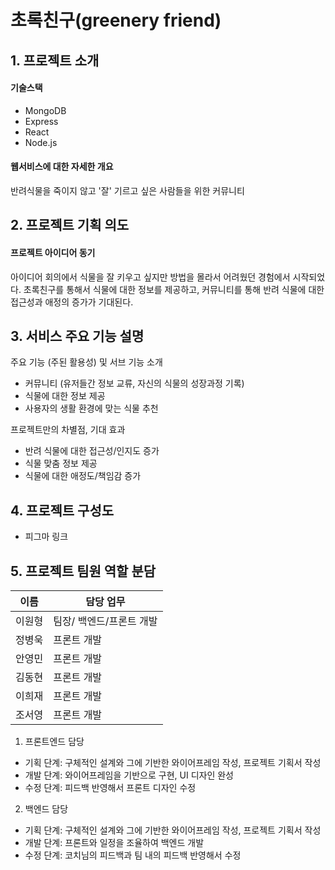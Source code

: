 # 초록친구(greenery friend)

## 1. 프로젝트 소개

#### 기술스택

- MongoDB
- Express
- React
- Node.js

#### 웹서비스에 대한 자세한 개요

반려식물을 죽이지 않고 '잘' 기르고 싶은 사람들을 위한 커뮤니티

## 2. 프로젝트 기획 의도

#### 프로젝트 아이디어 동기

아이디어 회의에서 식물을 잘 키우고 싶지만 방법을 몰라서 어려웠던 경험에서 시작되었다. 초록친구를 통해서 식물에 대한 정보를 제공하고, 커뮤니티를 통해 반려 식물에 대한 접근성과 애정의 증가가 기대된다.

## 3. 서비스 주요 기능 설명

주요 기능 (주된 활용성) 및 서브 기능 소개

- 커뮤니티 (유저들간 정보 교류, 자신의 식물의 성장과정 기록)
- 식물에 대한 정보 제공
- 사용자의 생활 환경에 맞는 식물 추천

프로젝트만의 차별점, 기대 효과

- 반려 식물에 대한 접근성/인지도 증가
- 식물 맞춤 정보 제공
- 식물에 대한 애정도/책임감 증가

## 4. 프로젝트 구성도

- 피그마 링크

## 5. 프로젝트 팀원 역할 분담

| 이름   | 담당 업무                |
| ------ | ------------------------ |
| 이원형 | 팀장/ 백엔드/프론트 개발 |
| 정병욱 | 프론트 개발              |
| 안영민 | 프론트 개발              |
| 김동현 | 프론트 개발              |
| 이희재 | 프론트 개발              |
| 조서영 | 프론트 개발              |

1. 프론트엔드 담당

- 기획 단계: 구체적인 설계와 그에 기반한 와이어프레임 작성, 프로젝트 기획서 작성
- 개발 단계: 와이어프레임을 기반으로 구현, UI 디자인 완성
- 수정 단계: 피드백 반영해서 프론트 디자인 수정

2. 백엔드 담당

- 기획 단계: 구체적인 설계와 그에 기반한 와이어프레임 작성, 프로젝트 기획서 작성
- 개발 단계: 프론트와 일정을 조율하여 백엔드 개발
- 수정 단계: 코치님의 피드백과 팀 내의 피드백 반영해서 수정

